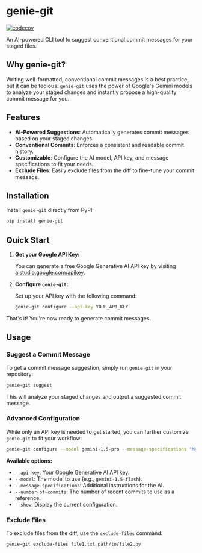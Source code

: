 # genie-git

[![codecov](https://codecov.io/gh/majedlutfi96/genie-git/branch/develop/graph/badge.svg?token=SU461946FV)](https://codecov.io/gh/majedlutfi96/genie-git)

An AI-powered CLI tool to suggest conventional commit messages for your staged files.

## Why genie-git?

Writing well-formatted, conventional commit messages is a best practice, but it can be tedious. `genie-git` uses the power of Google's Gemini models to analyze your staged changes and instantly propose a high-quality commit message for you.

## Features

-   **AI-Powered Suggestions**: Automatically generates commit messages based on your staged changes.
-   **Conventional Commits**: Enforces a consistent and readable commit history.
-   **Customizable**: Configure the AI model, API key, and message specifications to fit your needs.
-   **Exclude Files**: Easily exclude files from the diff to fine-tune your commit message.

## Installation

Install `genie-git` directly from PyPI:

```bash
pip install genie-git
```

## Quick Start

1.  **Get your Google API Key:**

    You can generate a free Google Generative AI API key by visiting [aistudio.google.com/apikey](https://aistudio.google.com/apikey).

2.  **Configure `genie-git`:**

    Set up your API key with the following command:

    ```bash
    genie-git configure --api-key YOUR_API_KEY
    ```

That's it! You're now ready to generate commit messages.

## Usage

### Suggest a Commit Message

To get a commit message suggestion, simply run `genie-git` in your repository:

```bash
genie-git suggest
```

This will analyze your staged changes and output a suggested commit message.

### Advanced Configuration

While only an API key is needed to get started, you can further customize `genie-git` to fit your workflow:

```bash
genie-git configure --model gemini-1.5-pro --message-specifications "My custom instructions"
```

**Available options:**

-   `--api-key`: Your Google Generative AI API key.
-   `--model`: The model to use (e.g., `gemini-1.5-flash`).
-   `--message-specifications`: Additional instructions for the AI.
-   `--number-of-commits`: The number of recent commits to use as a reference.
-   `--show`: Display the current configuration.

### Exclude Files

To exclude files from the diff, use the `exclude-files` command:

```bash
genie-git exclude-files file1.txt path/to/file2.py
```
